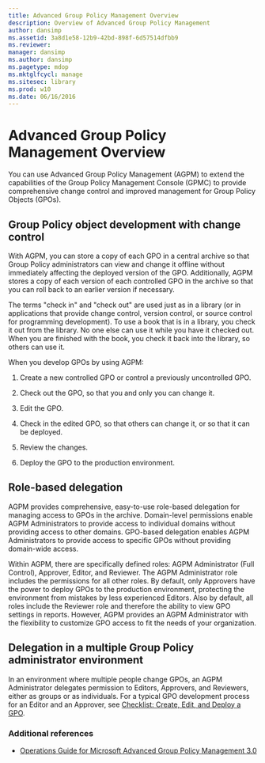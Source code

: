 ```yaml
---
title: Advanced Group Policy Management Overview
description: Overview of Advanced Group Policy Management
author: dansimp
ms.assetid: 3a8d1e58-12b9-42bd-898f-6d57514dfbb9
ms.reviewer: 
manager: dansimp
ms.author: dansimp
ms.pagetype: mdop
ms.mktglfcycl: manage
ms.sitesec: library
ms.prod: w10
ms.date: 06/16/2016
---
```



# Advanced Group Policy Management Overview


You can use Advanced Group Policy Management (AGPM) to extend the capabilities of the Group Policy Management Console (GPMC) to provide comprehensive change control and improved management for Group Policy Objects (GPOs).

## Group Policy object development with change control


With AGPM, you can store a copy of each GPO in a central archive so that Group Policy administrators can view and change it offline without immediately affecting the deployed version of the GPO. Additionally, AGPM stores a copy of each version of each controlled GPO in the archive so that you can roll back to an earlier version if necessary.

The terms "check in" and "check out" are used just as in a library (or in applications that provide change control, version control, or source control for programming development). To use a book that is in a library, you check it out from the library. No one else can use it while you have it checked out. When you are finished with the book, you check it back into the library, so others can use it.

When you develop GPOs by using AGPM:

1.  Create a new controlled GPO or control a previously uncontrolled GPO.

2.  Check out the GPO, so that you and only you can change it.

3.  Edit the GPO.

4.  Check in the edited GPO, so that others can change it, or so that it can be deployed.

5.  Review the changes.

6.  Deploy the GPO to the production environment.

## Role-based delegation


AGPM provides comprehensive, easy-to-use role-based delegation for managing access to GPOs in the archive. Domain-level permissions enable AGPM Administrators to provide access to individual domains without providing access to other domains. GPO-based delegation enables AGPM Administrators to provide access to specific GPOs without providing domain-wide access.

Within AGPM, there are specifically defined roles: AGPM Administrator (Full Control), Approver, Editor, and Reviewer. The AGPM Administrator role includes the permissions for all other roles. By default, only Approvers have the power to deploy GPOs to the production environment, protecting the environment from mistakes by less experienced Editors. Also by default, all roles include the Reviewer role and therefore the ability to view GPO settings in reports. However, AGPM provides an AGPM Administrator with the flexibility to customize GPO access to fit the needs of your organization.

## Delegation in a multiple Group Policy administrator environment


In an environment where multiple people change GPOs, an AGPM Administrator delegates permission to Editors, Approvers, and Reviewers, either as groups or as individuals. For a typical GPO development process for an Editor and an Approver, see [Checklist: Create, Edit, and Deploy a GPO](checklist-create-edit-and-deploy-a-gpo-agpm30ops.md).

### Additional references

-   [Operations Guide for Microsoft Advanced Group Policy Management 3.0](operations-guide-for-microsoft-advanced-group-policy-management-30-agpm30ops.md)

 

 





